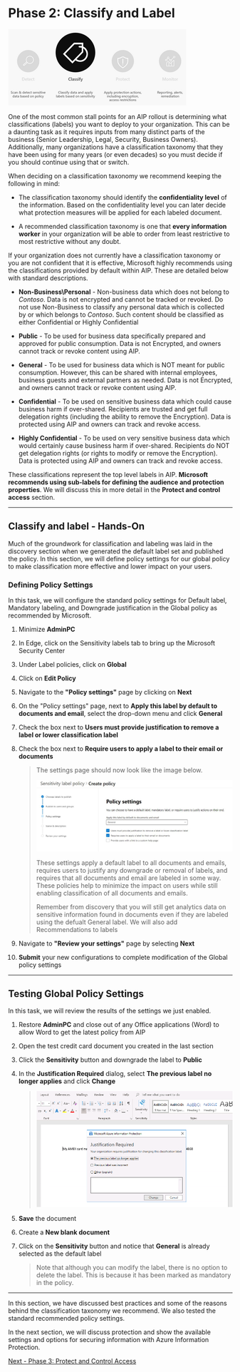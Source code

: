 <page title="Phase 2: Classify and Label" />

# Phase 2: Classify and Label

![classify](./media/classify.png)

One of the most common stall points for an AIP rollout is determining what classifications (labels) you want to deploy to your organization.  This can be a daunting task as it requires inputs from many distinct parts of the business (Senior Leadership, Legal, Security, Business Owners). Additionally, many organizations have a classification taxonomy that they have been using for many years (or even decades) so you must decide if you should continue using that or switch.

When deciding on a classification taxonomy we recommend keeping the following in mind:

- The classification taxonomy should identify the **confidentiality level** of the information. Based on the confidentiality level you can later decide what protection measures will be applied for each labeled document.

- A recommended classification taxonomy is one that **every information worker** in your organization will be able to order from least restrictive to most restrictive without any doubt. 

If your organization does not currently have a classification taxonomy or you are not confident that it is effective, Microsoft highly recommends using the classifications provided by default within AIP. These are detailed below with standard descriptions.

- **Non-Business\Personal** - Non-business data which does not belong to *Contoso*. Data is not encrypted and cannot be tracked or revoked. Do not use Non-Business to classify any personal data which is collected by or which belongs to *Contoso*. Such content should be classified as either Confidential or Highly Confidential

- **Public** - To be used for business data specifically prepared and approved for public consumption. Data is not Encrypted, and owners cannot track or revoke content using AIP.

- **General** - To be used for business data which is NOT meant for public consumption. However, this can be shared with internal employees, business guests and external partners as needed. Data is not Encrypted, and owners cannot track or revoke content using AIP.

- **Confidential** - To be used on sensitive business data which could cause business harm if over-shared. Recipients are trusted and get full delegation rights (including the ability to remove the Encryption). Data is protected using AIP and owners can track and revoke access.

- **Highly Confidential** - To be used on very sensitive business data which would certainly cause business harm if over-shared. Recipients do NOT get delegation rights (or rights to modify or remove the Encryption). Data is protected using AIP and owners can track and revoke access.

These classifications represent the top level labels in AIP. **Microsoft recommends using sub-labels for defining the audience and protection properties**.  We will discuss this in more detail in the **Protect and control access** section.

---
## Classify and label - Hands-On

Much of the groundwork for classification and labeling was laid in the discovery section when we generated the default label set and published the policy.  In this section, we will define policy settings for our global policy to make classification more effective and lower impact on your users.

### Defining Policy Settings

In this task, we will configure the standard policy settings for Default label, Mandatory labeling, and Downgrade justification in the Global policy as recommended by Microsoft.

1. Minimize **AdminPC**
2. In Edge, click on the Sensitivity labels tab to bring up the Microsoft Security Center
3. Under Label policies, click on **Global**
4. Click on **Edit Policy**
5.  Navigate to the **"Policy settings"** page by clicking on **Next**
6. On the "Policy settings" page, next to **Apply this label by default to documents and email**, select the drop-down menu and click **General**
7.  Check the box next to **Users must provide justification to remove a label or lower classification label**
8.  Check the box next to **Require users to apply a label to their email or documents**

	>The settings page should now look like the image below.  
	>
	>![](./media/policy_settings.JPG)
	> 
	>These settings apply a default label to all documents and emails, requires users to justify any downgrade or removal of labels, and requires that all documents and email are labeled in some way.  These policies help to minimize the impact on users while still enabling classification of all documents and emails. 
	> 
	>Remember from discovery that you will still get analytics data on sensitive information found in documents even if they are labeled using the defualt General label. We will also add Recommendations to labels 
9. Navigate to **"Review your settings"** page by selecting **Next** 
10. **Submit** your new configurations to complete modification of the Global policy settings

---
## Testing Global Policy Settings

In this task, we will review the results of the settings we just enabled.

1. Restore **AdminPC** and close out of any Office applications (Word) to allow Word to get the latest policy from AIP
2. Open the test credit card document you created in the last section
3. Click the **Sensitivity** button and downgrade the label to **Public**
4. In the **Justification Required** dialog, select **The previous label no longer applies** and click **Change**

	>![](./media/justification.png)

5. **Save** the document
6. Create a **New blank document**
7. Click on the **Sensitivity** button and notice that **General** is already selected as the default label
    
	>Note that although you can modify the label, there is no option to delete the label. This is because it has been marked as mandatory in the policy.

---
In this section, we have discussed best practices and some of the reasons behind the classification taxonomy we recommend. We also tested the standard recommended policy settings.

In the next section, we will discuss protection and show the available settings and options for securing information with Azure Information Protection.
 
[Next - Phase 3: Protect and Control Access](4.Protect.md) 